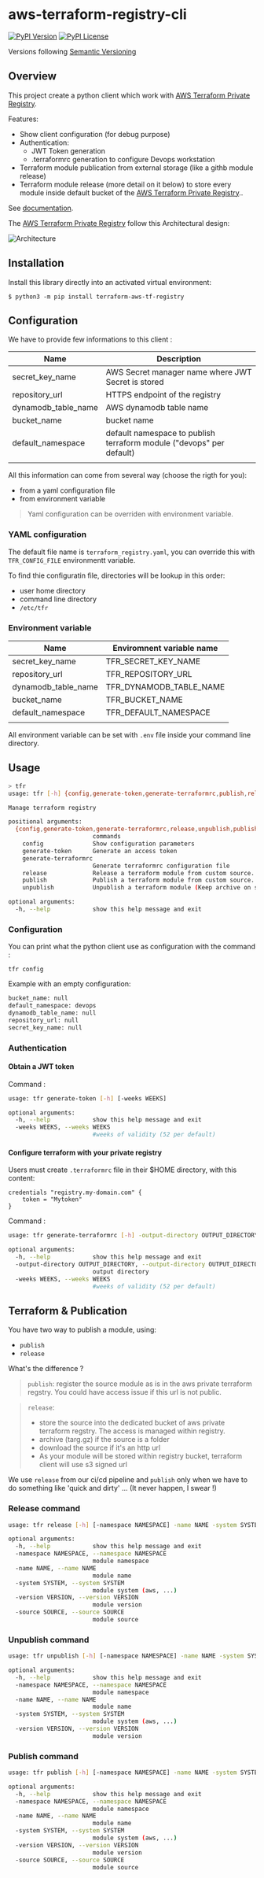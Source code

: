 # aws-terraform-registry-cli

[![PyPI Version](https://img.shields.io/pypi/v/aws-terraform-registry.svg)](https://pypi.org/project/aws-terraform-registry)
[![PyPI License](https://img.shields.io/pypi/l/aws-terraform-registry.svg)](https://pypi.org/project/aws-terraform-registry)

Versions following [Semantic Versioning](https://semver.org/)

## Overview

This project create a python client which work with [AWS Terraform Private Registry](https://github.com/geronimo-iia/terraform-aws-tf-registry).

Features:

- Show client configuration (for debug purpose)
- Authentication:
    - JWT Token generation
    - .terraformrc generation to configure Devops workstation
- Terraform module publication from external storage (like a githb module release)
- Terraform module release (more detail on it below) to store every module inside default bucket of the [AWS Terraform Private Registry](https://github.com/geronimo-iia/terraform-aws-tf-registry)..


See [documentation](https://geronimo-iia.github.io/terraform-aws-tf-registry-cli/).

The [AWS Terraform Private Registry](https://github.com/geronimo-iia/terraform-aws-tf-registry) follow this Architectural design:

![Architecture](./docs/registry.png)


## Installation

Install this library directly into an activated virtual environment:

```text
$ python3 -m pip install terraform-aws-tf-registry
```

## Configuration

We have to provide few informations to this client :


| Name                | Description                                                         |
|---------------------|---------------------------------------------------------------------|
| secret_key_name     | AWS Secret manager name where JWT Secret is stored                  |
| repository_url      | HTTPS endpoint of the registry                                      |
| dynamodb_table_name | AWS dynamodb table name                                             |
| bucket_name         | bucket name                                                         |
| default_namespace   | default namespace to publish terraform module ("devops" per default) |
|                     |                                                                     |


All this information can come from several way (choose the rigth for you):

- from a yaml configuration file 
- from environment variable

> Yaml configuration can be overriden with environment variable.


### YAML configuration

The default file name is `terraform_registry.yaml`, you can override this with `TFR_CONFIG_FILE` environmentt variable.

To find thie configuratin file, directories will be lookup in this order:

- user home directory
- command line directory
- `/etc/tfr` 

### Environment variable


| Name                | Enviromnent variable name |
|---------------------|---------------------------|
| secret_key_name     | TFR_SECRET_KEY_NAME       |
| repository_url      | TFR_REPOSITORY_URL        |
| dynamodb_table_name | TFR_DYNAMODB_TABLE_NAME   |
| bucket_name         | TFR_BUCKET_NAME           |
| default_namespace   | TFR_DEFAULT_NAMESPACE     |
|                     |                           |

All environment variable can be set with `.env` file inside your command line directory.


## Usage

```bash
> tfr
usage: tfr [-h] {config,generate-token,generate-terraformrc,publish,release} ...

Manage terraform registry

positional arguments:
  {config,generate-token,generate-terraformrc,release,unpublish,publish}
                        commands
    config              Show configuration parameters
    generate-token      Generate an access token
    generate-terraformrc
                        Generate terraformrc configuration file
    release             Release a terraform module from custom source.
    publish             Publish a terraform module from custom source.
    unpublish           Unpublish a terraform module (Keep archive on s3).

optional arguments:
  -h, --help            show this help message and exit
  ```

### Configuration

You can print what the python client use as configuration with the command :

`tfr config`

Example with an empty configuration:

```bash
bucket_name: null
default_namespace: devops
dynamodb_table_name: null
repository_url: null
secret_key_name: null
```

### Authentication

#### Obtain a JWT token

Command :

```bash
usage: tfr generate-token [-h] [-weeks WEEKS]

optional arguments:
  -h, --help            show this help message and exit
  -weeks WEEKS, --weeks WEEKS
                        #weeks of validity (52 per default)
```

#### Configure terraform with your private registry

Users must create `.terraformrc` file in their $HOME directory, with this content:

```hcl
credentials "registry.my-domain.com" {
    token = "Mytoken"
}
```

Command :

```bash
usage: tfr generate-terraformrc [-h] -output-directory OUTPUT_DIRECTORY [-weeks WEEKS]

optional arguments:
  -h, --help            show this help message and exit
  -output-directory OUTPUT_DIRECTORY, --output-directory OUTPUT_DIRECTORY
                        output directory
  -weeks WEEKS, --weeks WEEKS
                        #weeks of validity (52 per default)

```

## Terraform & Publication


You have two way to publish a module, using:

- `publish`
- `release`

What's the difference ?

> `publish`: register the source module as is in the aws private terraform regstry. You could have access issue if this url is not public.

> `release`: 
>
>    - store the source into the dedicated bucket of aws private terraform regstry. The access is managed within registry.
>    - archive (targ.gz) if the source is a folder
>    - download the source if it's an http url
>    - As your module will be stored within registry bucket, terraform client will use s3 signed url

We use `release` from our ci/cd pipeline and `publish` only when we have to do something like 'quick and dirty' ... (It never happen, I swear !)

### Release command

```bash
usage: tfr release [-h] [-namespace NAMESPACE] -name NAME -system SYSTEM -version VERSION -source SOURCE

optional arguments:
  -h, --help            show this help message and exit
  -namespace NAMESPACE, --namespace NAMESPACE
                        module namespace
  -name NAME, --name NAME
                        module name
  -system SYSTEM, --system SYSTEM
                        module system (aws, ...)
  -version VERSION, --version VERSION
                        module version
  -source SOURCE, --source SOURCE
                        module source
```

### Unpublish command

```bash
usage: tfr unpublish [-h] [-namespace NAMESPACE] -name NAME -system SYSTEM -version VERSION -source SOURCE

optional arguments:
  -h, --help            show this help message and exit
  -namespace NAMESPACE, --namespace NAMESPACE
                        module namespace
  -name NAME, --name NAME
                        module name
  -system SYSTEM, --system SYSTEM
                        module system (aws, ...)
  -version VERSION, --version VERSION
                        module version
```


### Publish command

```bash
usage: tfr publish [-h] [-namespace NAMESPACE] -name NAME -system SYSTEM -version VERSION -source SOURCE

optional arguments:
  -h, --help            show this help message and exit
  -namespace NAMESPACE, --namespace NAMESPACE
                        module namespace
  -name NAME, --name NAME
                        module name
  -system SYSTEM, --system SYSTEM
                        module system (aws, ...)
  -version VERSION, --version VERSION
                        module version
  -source SOURCE, --source SOURCE
                        module source
```



